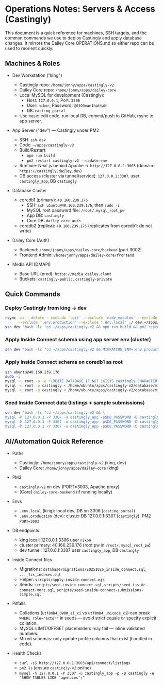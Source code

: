 # Operations Notes: Servers & Access (Castingly)

This document is a quick reference for machines, SSH targets, and the common commands we use to deploy Castingly and apply database changes. It mirrors the Dailey Core OPERATIONS.md so either repo can be used to reorient quickly.

## Machines & Roles

- Dev Workstation ("king")
  - Castingly repo: `/home/jonny/apps/castingly-v2`
  - Dailey Core repo: `/home/jonny/apps/dailey-core`
  - Local MySQL for development (Castingly):
    - Host: `127.0.0.1`, Port: `3306`
    - User: `nikon`, Password: `@0509man1hattaN`
    - DB: `casting_portal`
  - Use case: edit code, run local DB, commit/push to GitHub, rsync to app server.

- App Server ("dev") — Castingly under PM2
  - SSH: `ssh dev`
  - Code: `~/apps/castingly-v2`
  - Build/Restart:
    - `npm run build`
    - `pm2 restart castingly-v2 --update-env`
  - Runtime: Next.js behind Apache → `http://127.0.0.1:3003` (domain: `https://castingly.dailey.dev`)
  - DB access (cluster via tunnel/service): `127.0.0.1:3307`, user `castingly_app`, DB `castingly`

- Database Cluster
  - coredb1 (primary): `40.160.239.176`
    - SSH: `ssh ubuntu@40.160.239.176`, then `sudo -i`
    - MySQL root password file: `/root/.mysql_root_pw`
    - App DB: `castingly`
    - Core DB: `dailey_core_auth`
  - coredb2 (replica): `40.160.239.175` (replicates from coredb1; do not write)

- Dailey Core (Auth)
  - Backend: `/home/jonny/apps/dailey-core/backend` (port 3002)
  - Frontend Admin: `/home/jonny/apps/dailey-core/frontend`

- Media API (DMAPI)
  - Base URL (prod): `https://media.dailey.cloud`
  - Buckets: `castingly-public`, `castingly-private`

## Quick Commands

### Deploy Castingly from king → dev
```bash
rsync -az --delete --exclude '.git' --exclude 'node_modules' --exclude '.next' \
      --exclude '.env.production' --exclude '.env.local' ./ dev:~/apps/castingly-v2/
ssh dev 'bash -lc "cd ~/apps/castingly-v2 && npm run build && pm2 restart castingly-v2 --update-env"'
```

### Apply Inside Connect schema using app server env (cluster)
```bash
ssh dev 'bash -lc "cd ~/apps/castingly-v2 && MIGRATION_ENV=.env.production node scripts/apply-inside-connect.mjs"'
```

### Apply Inside Connect schema on coredb1 as root
```bash
ssh ubuntu@40.160.239.176
sudo -i
mysql -u root -p -e "CREATE DATABASE IF NOT EXISTS castingly CHARACTER SET utf8mb4 COLLATE utf8mb4_unicode_ci;"
mysql -u root -p castingly < /home/ubuntu/apps/castingly-v2/database/migrations/20251026_inside_connect.sql
mysql -u root -p castingly < /home/ubuntu/apps/castingly-v2/database/migrations/20251026_inside_connect_fix_indexes.sql
```

### Seed Inside Connect data (listings + sample submissions)
```bash
ssh dev 'bash -lc "cd ~/apps/castingly-v2 && \
mysql -h 127.0.0.1 -P 3307 -u castingly_app -p$DB_PASSWORD -D castingly < scripts/seed-inside-connect.sql && \
mysql -h 127.0.0.1 -P 3307 -u castingly_app -p$DB_PASSWORD -D castingly < scripts/seed-inside-connect-more.sql && \
mysql -h 127.0.0.1 -P 3307 -u castingly_app -p$DB_PASSWORD -D castingly < scripts/seed-inside-connect-submissions-simple.sql"'
```

## AI/Automation Quick Reference

- Paths
  - Castingly: `/home/jonny/apps/castingly-v2` (king, dev)
  - Dailey Core: `/home/jonny/apps/dailey-core` (king)

- PM2
  - `castingly-v2` on dev (PORT=3003, Apache proxy)
  - (Core) `dailey-core-backend` (if running locally)

- Envs
  - `.env.local` (king): local dev, DB on 3306 (`casting_portal`)
  - `.env.production` (dev): cluster DB 127.0.0.1:3307 (`castingly`), PM2 `PORT=3003`

- DB endpoints
  - king local: 127.0.0.1:3306 user `nikon`
  - cluster primary: 40.160.239.176 (root pw in `/root/.mysql_root_pw`)
  - dev tunnel: 127.0.0.1:3307 user `castingly_app`, DB `castingly`

- Inside Connect files
  - Migrations: `database/migrations/20251026_inside_connect.sql`, `..._fix_indexes.sql`
  - Helper: `scripts/apply-inside-connect.mjs`
  - Seeds: `scripts/seed-inside-connect.sql`, `scripts/seed-inside-connect-more.sql`, `scripts/seed-inside-connect-submissions-simple.sql`

- Pitfalls
  - Collations (`utf8mb4_0900_ai_ci` vs `utf8mb4_unicode_ci`) can break `WHERE role='actor'` in seeds — avoid strict equals or specify explicit collation.
  - MySQL LIMIT/OFFSET placeholders may fail — inline validated numbers.
  - Mixed schemas: only update profile columns that exist (handled in code).

- Health Checks
  - `curl -sS http://127.0.0.1:3003/api/connect/listings`
  - `pm2 ls` (ensure `castingly-v2` online)
  - `mysql -h 127.0.0.1 -P 3307 -u castingly_app -p -D castingly -e "SHOW TABLES LIKE 'agencies';"`

